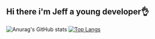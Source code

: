 ## Hi there i'm Jeff a young developer👌

![Anurag's GitHub stats](https://github-readme-stats.vercel.app/api?username=miyamusaxi&show_icons=true&theme=tokyonight) [![Top Langs](https://github-readme-stats.vercel.app/api/top-langs/?username=miyamusaxi&layout=donut-vertical)](https://github.com/anuraghazra/github-readme-stats)



